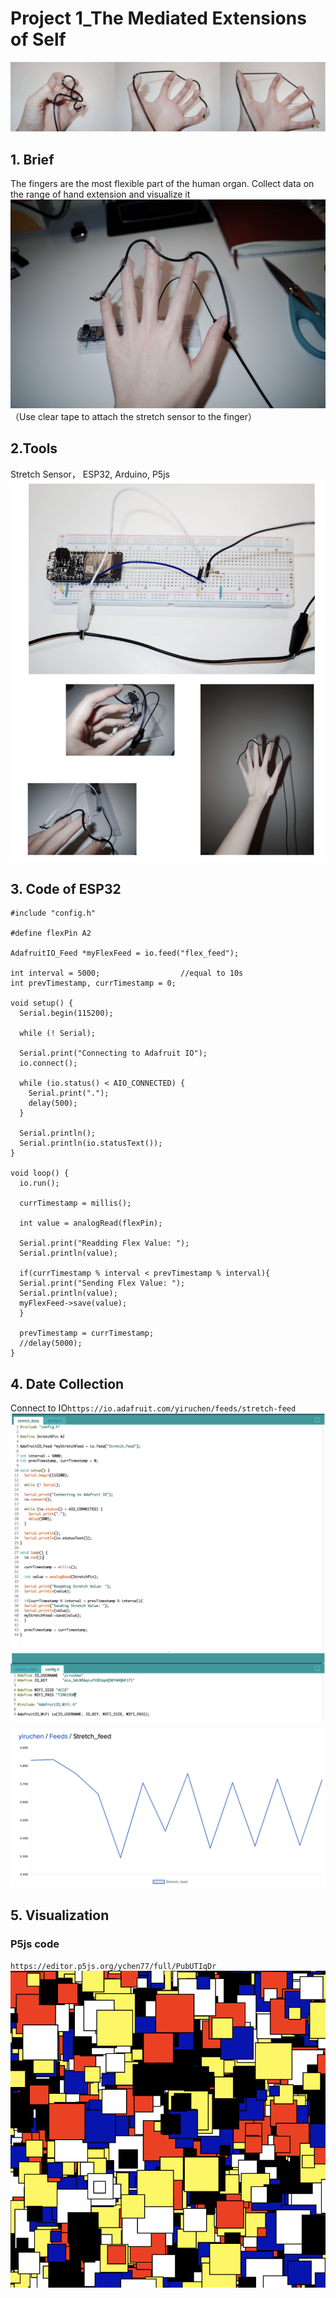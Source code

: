 # Project 1_The Mediated Extensions of Self
![image](https://github.com/ychen77jojo/AC-CT2-Spring23/blob/main/week3/01.png?raw=true)

## 1. Brief
The fingers are the most flexible part of the human organ. Collect data on the range of hand extension and visualize it
![image](https://github.com/ychen77jojo/AC-CT2-Spring23/blob/main/week3/02.JPG?raw=true)
（Use clear tape to attach the stretch sensor to the finger）

## 2.Tools
Stretch Sensor， ESP32, Arduino, P5js
![image](https://github.com/ychen77jojo/AC-CT2-Spring23/blob/main/week3/03.png?raw=true)

## 3. Code of ESP32
```
#include "config.h"

#define flexPin A2

AdafruitIO_Feed *myFlexFeed = io.feed("flex_feed");

int interval = 5000;                  //equal to 10s
int prevTimestamp, currTimestamp = 0;

void setup() {
  Serial.begin(115200);

  while (! Serial);
  
  Serial.print("Connecting to Adafruit IO");
  io.connect();

  while (io.status() < AIO_CONNECTED) {
    Serial.print(".");
    delay(500);
  }

  Serial.println();
  Serial.println(io.statusText());
}

void loop() {
  io.run();

  currTimestamp = millis();

  int value = analogRead(flexPin);

  Serial.print("Readding Flex Value: ");
  Serial.println(value);
  
  if(currTimestamp % interval < prevTimestamp % interval){ 
  Serial.print("Sending Flex Value: ");
  Serial.println(value);
  myFlexFeed->save(value);
  }

  prevTimestamp = currTimestamp;
  //delay(5000);
}
```
## 4. Date Collection
Connect to IO`https://io.adafruit.com/yiruchen/feeds/stretch-feed`
![image](https://github.com/ychen77jojo/AC-CT2-Spring23/blob/main/week3/IO.png?raw=true)
![image](https://github.com/ychen77jojo/AC-CT2-Spring23/blob/main/week3/Feed.png?raw=true)

## 5. Visualization
### P5js code
`https://editor.p5js.org/ychen77/full/PubUTIqDr`
![image](https://github.com/ychen77jojo/AC-CT2-Spring23/blob/main/week3/p5js.png?raw=true)
